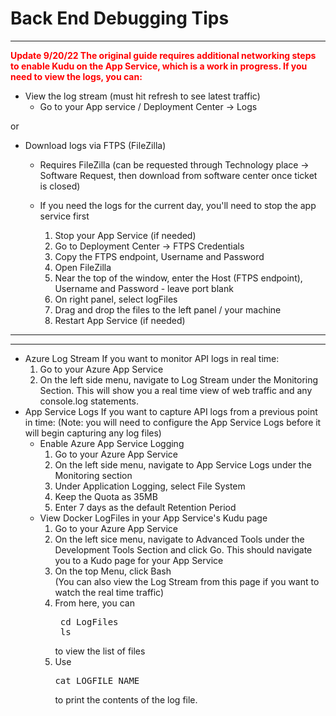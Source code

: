 # Back End Debugging Tips

---

<b style="color:red">Update 9/20/22
The original guide requires additional networking steps to enable Kudu on the App Service, which is a work in progress. If you need to view the logs, you can:</b>

- View the log stream (must hit refresh to see latest traffic)
	- Go to your App service / Deployment Center -> Logs 

or

- Download logs via FTPS (FileZilla)
	- Requires FileZilla (can be requested through Technology place -> Software Request, then download from software center once ticket is closed)

	- If you need the logs for the current day, you'll need to stop the app service first


		1. Stop your App Service (if needed)
		2. Go to Deployment Center -> FTPS Credentials
		3. Copy the FTPS endpoint, Username and Password
		4. Open FileZilla
		5. Near the top of the window, enter the Host (FTPS endpoint), Username and Password - leave port blank
		6. On right panel, select logFiles
		7. Drag and drop the files to the left panel / your machine
		8. Restart App Service (if needed)

---

---
- Azure Log Stream
	If you want to monitor API logs in real time:
	1. Go to your Azure App Service
	2. On the left side menu, navigate to Log Stream under the Monitoring Section. This will show you a real time view of web traffic and any console.log statements.
- App Service Logs
	If you want to capture API logs from a previous point in time:
	(Note: you will need to configure the App Service Logs before it will begin capturing any log files)
	- Enable Azure App Service Logging
		1. Go to your Azure App Service
		2. On the left side menu, navigate to App Service Logs under the Monitoring section
		3. Under Application Logging, select File System
		4. Keep the Quota as 35MB
		5. Enter 7 days as the default Retention Period
	- View Docker LogFiles in your App Service's Kudu page
		1. Go to your Azure App Service
		2. On the left sice menu, navigate to Advanced Tools under the Development Tools Section and click Go. This should navigate you to a Kudo page for your App Service
		3. On the top Menu, click Bash <br>
			(You can also view the Log Stream from this page if you want to watch the real time traffic)
		4. From here, you can 
			<pre class="command-line">
			cd LogFiles
			ls<code></code></pre>
			to view the list of files
		5. Use
			<pre class="command-line">cat LOGFILE_NAME<code></code></pre>
			to print the contents of the log file.